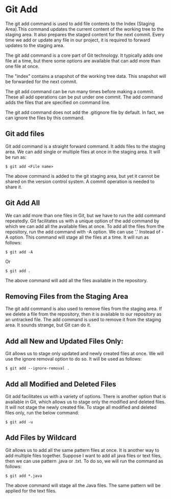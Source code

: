 # Git Add
The git add command is used to add file contents to the Index (Staging Area).This command updates the current content of the working tree to the staging area. It also prepares the staged content for the next commit. Every time we add or update any file in our project, it is required to forward updates to the staging area.

The git add command is a core part of Git technology. It typically adds one file at a time, but there some options are available that can add more than one file at once.

The "index" contains a snapshot of the working tree data. This snapshot will be forwarded for the next commit.

The git add command can be run many times before making a commit. These all add operations can be put under one commit. The add command adds the files that are specified on command line.

The git add command does not add the .gitignore file by default. In fact, we can ignore the files by this command.

## Git add files
Git add command is a straight forward command. It adds files to the staging area. We can add single or multiple files at once in the staging area. It will be run as:
```
$ git add <File name>  
```
The above command is added to the git staging area, but yet it cannot be shared on the version control system. A commit operation is needed to share it.

## Git Add All
We can add more than one files in Git, but we have to run the add command repeatedly. Git facilitates us with a unique option of the add command by which we can add all the available files at once. To add all the files from the repository, run the add command with -A option. We can use '.' Instead of -A option. This command will stage all the files at a time. It will run as follows:
```
$ git add -A  
```
Or
```
$ git add .  
```
The above command will add all the files available in the repository. 

## Removing Files from the Staging Area
The git add command is also used to remove files from the staging area. If we delete a file from the repository, then it is available to our repository as an untracked file. The add command is used to remove it from the staging area. It sounds strange, but Git can do it.

## Add all New and Updated Files Only:
Git allows us to stage only updated and newly created files at once. We will use the ignore removal option to do so. It will be used as follows:
```
$ git add --ignore-removal .  
```

## Add all Modified and Deleted Files
Git add facilitates us with a variety of options. There is another option that is available in Git, which allows us to stage only the modified and deleted files. It will not stage the newly created file. To stage all modified and deleted files only, run the below command:
```
$ git add -u  
```

## Add Files by Wildcard
Git allows us to add all the same pattern files at once. It is another way to add multiple files together. Suppose I want to add all java files or text files, then we can use pattern .java or .txt. To do so, we will run the command as follows:
```
$ git add *.java  
```
The above command will stage all the Java files. The same pattern will be applied for the text files.
